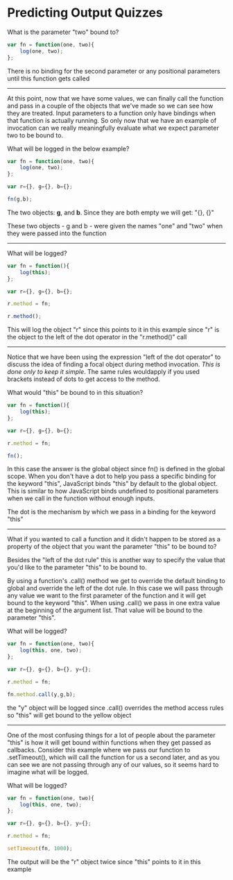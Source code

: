 # Predicting Output Quizzes

What is the parameter "two" bound to?

```js
var fn = function(one, two){
	log(one, two);
};
```

There is no binding for the second parameter or any positional parameters until this function gets called

***

At this point, now that we have some values, we can finally call the function and pass in a couple of the objects that we've made so we can see how they are treated. Input parameters to a function only have bindings when that function is actually running. So only now that we have an example of invocation can we really meaningfully evaluate what we expect parameter two to be bound to. 

What will be logged in the below example?

```js
var fn = function(one, two){
	log(one, two);
};

var r={}, g={}, b={};

fn(g,b);
```

The two objects: **g**, and **b**. Since they are both empty we will get: "{}, {}"

These two objects - g and b - were given the names "one" and "two" when they were passed into the function

***

What will be logged?

```js
var fn = function(){
	log(this);
};

var r={}, g={}, b={};

r.method = fn;

r.method();
```

This will log the object "r" since this points to it in this example since "r" is the object to the left of the dot operator in the "r.method()" call

***

Notice that we have been using the expression "left of the dot operator" to discuss the idea of finding a focal object during method invocation. *This is done only to keep it simple*. The same rules wouldapply if you used brackets instead of dots to get access to the method. 

What would "this" be bound to in this situation?

```js
var fn = function(){
	log(this);
};

var r={}, g={}, b={};

r.method = fn;

fn();
```

In this case the answer is the global object since fn() is defined in the global scope. When you don't have a dot to help you pass a specific binding for the keyword "this", JavaScript binds "this" by default to the global object. This is similar to how JavaScript binds undefined to positional parameters when we call in the function without enough inputs.

The dot is the mechanism by which we pass in a binding for the keyword "this"

***

What if you wanted to call a function and it didn't happen to be stored as a property of the object that you want the parameter "this" to be bound to? 

Besides the "left of the dot rule" this is another way to specify the value that you'd like to the parameter "this" to be bound to.

By using a function's .call() method we get to override the default binding to global and override the left of the dot rule. In this case we will pass through any value we want to the first parameter of the function and it will get bound to the keyword "this". When using .call() we pass in one extra value at the beginning of the argument list. That value will be bound to the parameter "this". 

What will be logged?

```js
var fn = function(one, two){
	log(this, one, two);
};

var r={}, g={}, b={}, y={};

r.method = fn;

fn.method.call(y,g,b);
```

the "y" object will be logged since .call() overrides the method access rules so "this" will get bound to the yellow object

***

One of the most confusing things for a lot of people about the parameter "this" is how it will get bound within functions when they get passed as callbacks. Consider this example where we pass our function to .setTimeout(), which will call the function for us a second later, and as you can see we are not passing through any of our values, so it seems hard to imagine what will be logged. 

What will be logged?

```js
var fn = function(one, two){
	log(this, one, two);
};

var r={}, g={}, b={}, y={};

r.method = fn;

setTimeout(fn, 1000);
```

The output will be the "r" object twice since "this" points to it in this example
